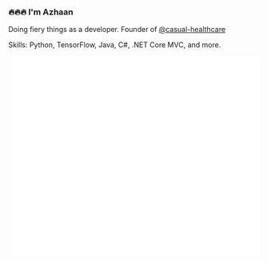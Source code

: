 ### 🔥🔥🔥 I'm Azhaan

Doing fiery things as a developer. Founder of [@casual-healthcare](https://github.com/casual-healthcare)

Skills: Python, TensorFlow, Java, C#, .NET Core MVC, and more.

![Metrics](/github-metrics.svg)
